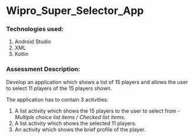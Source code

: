 # Wipro_Super_Selector_App

### Technologies used:
1. Android Studio
2. XML
3. Kotlin

### Assessment Description:
Develop an application which shows a list of 15 players and allows the user to select 11 players of the 15 players shown. 

The application has to contain 3 activities:
1. A list activity which shows the 15 players to the user to select from - *Multiple choice list items / Checked list items*.
2. A list activity which shows the selected 11 players. 
3. An activity which shows the brief profile of the player.
